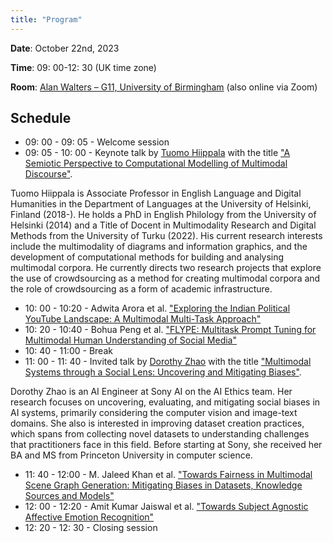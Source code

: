 ```yaml
---
title: "Program"
---
```


**Date**: October 22nd, 2023

**Time**: 09: 00-12: 30 (UK time zone)

**Room**: [Alan Walters – G11, University of Birmingham](https://maps.app.goo.gl/LZGRhhAvxTTPfssn9) (also online via Zoom)

## Schedule

- 09: 00 - 09: 05 - Welcome session
- 09: 05 - 10: 00 - Keynote talk by [Tuomo Hiippala](https://www.mv.helsinki.fi/home/thiippal/) with the title ["A Semiotic Perspective to Computational Modelling of Multimodal Discourse"](https://github.com/muws-workshop/muws-workshop.github.io/blob/main/content/keynote.pdf).

Tuomo Hiippala is Associate Professor in English Language and Digital Humanities in the Department of Languages at the University of Helsinki, Finland (2018-). He holds a PhD in English Philology from the University of Helsinki (2014) and a Title of Docent in Multimodality Research and Digital Methods from the University of Turku (2022). His current research interests include the multimodality of diagrams and information graphics, and the development of computational methods for building and analysing multimodal corpora. He currently directs two research projects that explore the use of crowdsourcing as a method for creating multimodal corpora and the role of crowdsourcing as a form of academic infrastructure.


- 10: 00 - 10:20 -  Adwita Arora et al. ["Exploring the Indian Political YouTube Landscape: A Multimodal Multi-Task Approach"](https://github.com/muws-workshop/muws-workshop.github.io/blob/main/content/paper1.pdf)
- 10: 20 - 10:40 - Bohua Peng et al. ["FLYPE: Multitask Prompt Tuning for Multimodal Human Understanding of Social Media"](https://github.com/muws-workshop/muws-workshop.github.io/blob/main/content/paper2.pdf)
- 10: 40 - 11:00 - Break
- 11: 00 - 11: 40 - Invited talk by [Dorothy Zhao](https://dorazhao99.github.io/) with the title ["Multimodal Systems through a Social Lens: Uncovering and Mitigating Biases"](https://github.com/muws-workshop/muws-workshop.github.io/blob/main/content/invited-talk.pdf).

Dorothy Zhao is an AI Engineer at Sony AI on the AI Ethics team. Her research focuses on uncovering, evaluating, and mitigating social biases in AI systems, primarily considering the computer vision and image-text domains. She also is interested in improving dataset creation practices, which spans from collecting novel datasets to understanding challenges that practitioners face in this field. Before starting at Sony, she received her BA and MS from Princeton University in computer science. 

- 11: 40 - 12:00 - M. Jaleed Khan et al. ["Towards Fairness in Multimodal Scene Graph Generation: Mitigating Biases in Datasets, Knowledge Sources and Models"](https://github.com/muws-workshop/muws-workshop.github.io/blob/main/content/paper3.pdf)
- 12: 00 - 12:20 - Amit Kumar Jaiswal et al. ["Towards Subject Agnostic Affective Emotion Recognition"](https://github.com/muws-workshop/muws-workshop.github.io/blob/main/content/paper4.pdf)
- 12: 20 - 12: 30 - Closing session